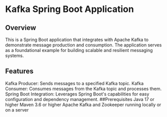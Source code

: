 # Kafka Spring Boot Application
## Overview
This is a Spring Boot application that integrates with Apache Kafka to demonstrate message production and consumption. The application serves as a foundational example for building scalable and resilient messaging systems.

## Features
Kafka Producer: Sends messages to a specified Kafka topic.
Kafka Consumer: Consumes messages from the Kafka topic and processes them.
Spring Boot Integration: Leverages Spring Boot's capabilities for easy configuration and dependency management.
##Prerequisites
Java 17 or higher
Maven 3.6 or higher
Apache Kafka and Zookeeper running locally or on a server